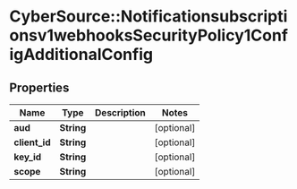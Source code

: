 # CyberSource::Notificationsubscriptionsv1webhooksSecurityPolicy1ConfigAdditionalConfig

## Properties
Name | Type | Description | Notes
------------ | ------------- | ------------- | -------------
**aud** | **String** |  | [optional] 
**client_id** | **String** |  | [optional] 
**key_id** | **String** |  | [optional] 
**scope** | **String** |  | [optional] 


